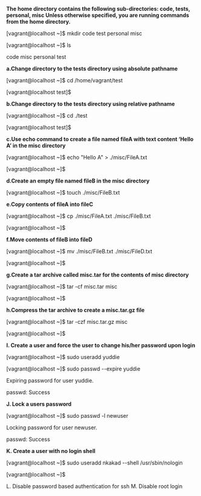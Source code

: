**The home directory contains the following sub-directories: code, tests, personal, misc Unless otherwise specified, you are running commands from the home directory.**


[vagrant@localhost ~]$ mkdir code test personal misc

[vagrant@localhost ~]$ ls

code misc personal test

**a.Change directory to the tests directory using absolute pathname**

[vagrant@localhost ~]$ cd /home/vagrant/test

[vagrant@localhost test]$

**b.Change directory to the tests directory using relative pathname**

[vagrant@localhost ~]$ cd ./test

[vagrant@localhost test]$

**c.Use echo command to create a file named fileA with text content ‘Hello A’ in the misc directory**

[vagrant@localhost ~]$ echo "Hello A" > ./misc/FileA.txt

[vagrant@localhost ~]$

**d.Create an empty file named fileB in the misc directory**

[vagrant@localhost ~]$ touch ./misc/FileB.txt

**e.Copy contents of fileA into fileC**

[vagrant@localhost ~]$ cp ./misc/FileA.txt ./misc/FileB.txt

[vagrant@localhost ~]$

**f.Move contents of fileB into fileD**

[vagrant@localhost ~]$ mv ./misc/FileB.txt ./misc/FileD.txt

[vagrant@localhost ~]$

**g.Create a tar archive called misc.tar for the contents of misc directory**

[vagrant@localhost ~]$ tar -cf misc.tar misc

[vagrant@localhost ~]$

**h.Compress the tar archive to create a misc.tar.gz file**

[vagrant@localhost ~]$ tar -czf misc.tar.gz misc

[vagrant@localhost ~]$

**I. Create a user and force the user to change his/her password upon login**

[vagrant@localhost ~]$ sudo useradd yuddie

[vagrant@localhost ~]$ sudo passwd --expire yuddie

Expiring password for user yuddie.

passwd: Success

**J. Lock a users password**

[vagrant@localhost ~]$ sudo passwd -l newuser

Locking password for user newuser.

passwd: Success

**K. Create a user with no login shell**

[vagrant@localhost ~]$ sudo useradd nkakad --shell /usr/sbin/nologin

[vagrant@localhost ~]$

L. Disable password based authentication for ssh
M. Disable root login
